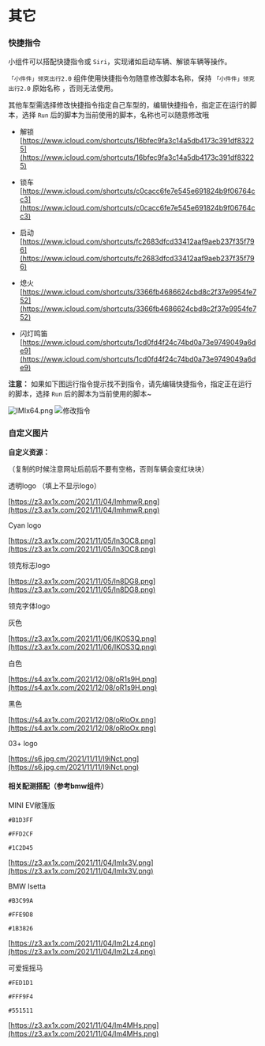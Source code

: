 # 其它

### 快捷指令

小组件可以搭配快捷指令或 `Siri`，实现诸如启动车辆、解锁车辆等操作。


`「小件件」领克出行2.0` 组件使用快捷指令勿随意修改脚本名称，保持  `「小件件」领克出行2.0` 原始名称 ，否则无法使用。


其他车型需选择修改快捷指令指定自己车型的，编辑快捷指令，指定正在运行的脚本，选择 `Run` 后的脚本为当前使用的脚本，名称也可以随意修改哦


- 解锁 [https://www.icloud.com/shortcuts/16bfec9fa3c14a5db4173c391df83225](https://www.icloud.com/shortcuts/16bfec9fa3c14a5db4173c391df83225)

- 锁车 [https://www.icloud.com/shortcuts/c0cacc6fe7e545e691824b9f06764cc3](https://www.icloud.com/shortcuts/c0cacc6fe7e545e691824b9f06764cc3)
  
- 启动 [https://www.icloud.com/shortcuts/fc2683dfcd33412aaf9aeb237f35f796](https://www.icloud.com/shortcuts/fc2683dfcd33412aaf9aeb237f35f796)

- 熄火 [https://www.icloud.com/shortcuts/3366fb4686624cbd8c2f37e9954fe752](https://www.icloud.com/shortcuts/3366fb4686624cbd8c2f37e9954fe752)

- 闪灯鸣笛 [https://www.icloud.com/shortcuts/1cd0fd4f24c74bd0a73e9749049a6de9](https://www.icloud.com/shortcuts/1cd0fd4f24c74bd0a73e9749049a6de9)
  

**注意：** 如果如下图运行指令提示找不到指令，请先编辑快捷指令，指定正在运行的脚本，选择 `Run` 后的脚本为当前使用的脚本~


![IMIx64.png](https://s6.jpg.cm/2021/11/19/IMIx64.png)
![修改指令](https://s6.jpg.cm/2021/11/17/IxosF6.png)


### 自定义图片

**自定义资源：**

（复制的时候注意网址后前后不要有空格，否则车辆会变红块块）

透明logo （填上不显示logo）

[https://z3.ax1x.com/2021/11/04/ImhmwR.png](https://z3.ax1x.com/2021/11/04/ImhmwR.png)


Cyan logo

[https://z3.ax1x.com/2021/11/05/In3OC8.png](https://z3.ax1x.com/2021/11/05/In3OC8.png)

领克标志logo

[https://z3.ax1x.com/2021/11/05/In8DG8.png](https://z3.ax1x.com/2021/11/05/In8DG8.png)

领克字体logo

灰色

[https://z3.ax1x.com/2021/11/06/IKOS3Q.png](https://z3.ax1x.com/2021/11/06/IKOS3Q.png)

白色

[https://s4.ax1x.com/2021/12/08/oR1s9H.png](https://s4.ax1x.com/2021/12/08/oR1s9H.png)

黑色


[https://s4.ax1x.com/2021/12/08/oRloOx.png](https://s4.ax1x.com/2021/12/08/oRloOx.png)


03+ logo


[https://s6.jpg.cm/2021/11/11/I9iNct.png](https://s6.jpg.cm/2021/11/11/I9iNct.png)


#### 相关配测搭配（参考bmw组件）

MINI EV敞篷版

```
#B1D3FF

#FFD2CF

#1C2D45
```

[https://z3.ax1x.com/2021/11/04/ImIx3V.png](https://z3.ax1x.com/2021/11/04/ImIx3V.png)



BMW Isetta

```
#B3C99A

#FFE9D8

#1B3826
```

[https://z3.ax1x.com/2021/11/04/Im2Lz4.png](https://z3.ax1x.com/2021/11/04/Im2Lz4.png)




可爱摇摇马

```
#FED1D1

#FFF9F4

#551511
```

[https://z3.ax1x.com/2021/11/04/Im4MHs.png](https://z3.ax1x.com/2021/11/04/Im4MHs.png)




